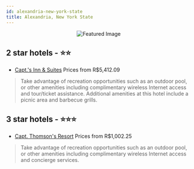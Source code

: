```yaml
---
id: alexandria-new-york-state
title: Alexandria, New York State
---
```


<center><img src="https://i.travelapi.com/hotels/12000000/11710000/11701600/11701519/6ae79333_z.jpg" alt="Featured Image" /></center>


##  2 star hotels - ⭐️⭐️

-    [Capt.'s Inn & Suites](https://us.hurb.com/hotels/alexandria/capt-s-inn-suites-JNP-JP029326?cmp=18055) Prices from R$5,412.09
   > Take advantage of recreation opportunities such as an outdoor pool, or other amenities including complimentary wireless Internet access and tour/ticket assistance. Additional amenities at this hotel include a picnic area and barbecue grills.

##  3 star hotels - ⭐️⭐️⭐️

-    [Capt. Thomson's Resort](https://us.hurb.com/hotels/alexandria/capt-thomson-s-resort-JNP-JP029251?cmp=18055) Prices from R$1,002.25
   > Take advantage of recreation opportunities such as an outdoor pool, or other amenities including complimentary wireless Internet access and concierge services.
